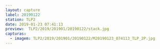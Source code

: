 ```yaml
---
layout: capture
label: 20190122
station: TLP2
date: 2019-01-23 07:41:13
preview:  TLP2/2019/201901/20190122/stack.jpg
capturas:
  - imagem: TLP2/2019/201901/20190122/M20190123_074113_TLP_2P.jpg
---
```

